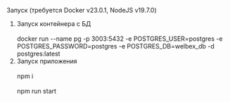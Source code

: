 Запуск (требуется Docker v23.0.1, NodeJS v19.7.0)
1. Запуск контейнера с БД<br />  
docker  run  --name  pg  -p  3003:5432  -e  POSTGRES_USER=postgres  -e  POSTGRES_PASSWORD=postgres  -e  POSTGRES_DB=welbex_db  -d  postgres:latest
2. Запуск приложения<br />  
npm i<br />  
npm run start
